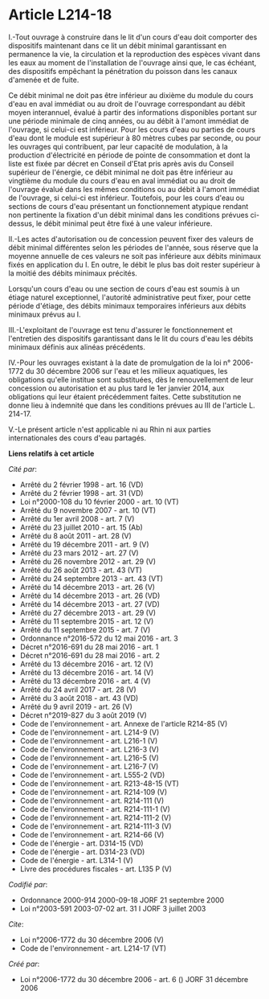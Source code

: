 # Article L214-18

I.-Tout ouvrage à construire dans le lit d'un cours d'eau doit comporter des dispositifs maintenant dans ce lit un débit
minimal garantissant en permanence la vie, la circulation et la reproduction des espèces vivant dans les eaux au moment de
l'installation de l'ouvrage ainsi que, le cas échéant, des dispositifs empêchant la pénétration du poisson dans les canaux
d'amenée et de fuite. 

Ce débit minimal ne doit pas être inférieur au dixième du module du cours d'eau en aval immédiat ou au droit de l'ouvrage
correspondant au débit moyen interannuel, évalué à partir des informations disponibles portant sur une période minimale de
cinq années, ou au débit à l'amont immédiat de l'ouvrage, si celui-ci est inférieur. Pour les cours d'eau ou parties de cours
d'eau dont le module est supérieur à 80 mètres cubes par seconde, ou pour les ouvrages qui contribuent, par leur capacité de
modulation, à la production d'électricité en période de pointe de consommation et dont la liste est fixée par décret en
Conseil d'Etat pris après avis du Conseil supérieur de l'énergie, ce débit minimal ne doit pas être inférieur au vingtième du
module du cours d'eau en aval immédiat ou au droit de l'ouvrage évalué dans les mêmes conditions ou au débit à l'amont
immédiat de l'ouvrage, si celui-ci est inférieur. Toutefois, pour les cours d'eau ou sections de cours d'eau présentant un
fonctionnement atypique rendant non pertinente la fixation d'un débit minimal dans les conditions prévues ci-dessus, le débit
minimal peut être fixé à une valeur inférieure. 

II.-Les actes d'autorisation ou de concession peuvent fixer des valeurs de débit minimal différentes selon les périodes de
l'année, sous réserve que la moyenne annuelle de ces valeurs ne soit pas inférieure aux débits minimaux fixés en application
du I. En outre, le débit le plus bas doit rester supérieur à la moitié des débits minimaux précités. 

Lorsqu'un cours d'eau ou une section de cours d'eau est soumis à un étiage naturel exceptionnel, l'autorité administrative
peut fixer, pour cette période d'étiage, des débits minimaux temporaires inférieurs aux débits minimaux prévus au I. 

III.-L'exploitant de l'ouvrage est tenu d'assurer le fonctionnement et l'entretien des dispositifs garantissant dans le lit
du cours d'eau les débits minimaux définis aux alinéas précédents. 

IV.-Pour les ouvrages existant à la date de promulgation de la loi n° 2006-1772 du 30 décembre 2006 sur l'eau et les milieux
aquatiques, les obligations qu'elle institue sont substituées, dès le renouvellement de leur concession ou autorisation et au
plus tard le 1er janvier 2014, aux obligations qui leur étaient précédemment faites. Cette substitution ne donne lieu à
indemnité que dans les conditions prévues au III de l'article L. 214-17. 

V.-Le présent article n'est applicable ni au Rhin ni aux parties internationales des cours d'eau partagés.

**Liens relatifs à cet article**

_Cité par_:

  - Arrêté du 2 février 1998 - art. 16 (VD)
  - Arrêté du 2 février 1998 - art. 31 (VD)
  - Loi n°2000-108 du 10 février 2000 - art. 10 (VT)
  - Arrêté du 9 novembre 2007 - art. 10 (VT)
  - Arrêté du 1er avril 2008 - art. 7 (V)
  - Arrêté du 23 juillet 2010 - art. 15 (Ab)
  - Arrêté du 8 août 2011 - art. 28 (V)
  - Arrêté du 19 décembre 2011 - art. 9 (V)
  - Arrêté du 23 mars 2012 - art. 27 (V)
  - Arrêté du 26 novembre 2012 - art. 29 (V)
  - Arrêté du 26 août 2013 - art. 43 (VT)
  - Arrêté du 24 septembre 2013 - art. 43 (VT)
  - Arrêté du 14 décembre 2013 - art. 26 (V)
  - Arrêté du 14 décembre 2013 - art. 26 (VD)
  - Arrêté du 14 décembre 2013 - art. 27 (VD)
  - Arrêté du 27 décembre 2013 - art. 29 (V)
  - Arrêté du 11 septembre 2015 - art. 12 (V)
  - Arrêté du 11 septembre 2015 - art. 7 (V)
  - Ordonnance n°2016-572 du 12 mai 2016 - art. 3
  - Décret n°2016-691 du 28 mai 2016 - art. 1
  - Décret n°2016-691 du 28 mai 2016 - art. 2
  - Arrêté du 13 décembre 2016 - art. 12 (V)
  - Arrêté du 13 décembre 2016 - art. 14 (V)
  - Arrêté du 13 décembre 2016 - art. 4 (V)
  - Arrêté du 24 avril 2017 - art. 28 (V)
  - Arrêté du 3 août 2018 - art. 43 (VD)
  - Arrêté du 9 avril 2019 - art. 26 (V)
  - Décret n°2019-827 du 3 août 2019 (V)
  - Code de l'environnement - art. Annexe de l'article R214-85 (V)
  - Code de l'environnement - art. L214-9 (V)
  - Code de l'environnement - art. L216-1 (V)
  - Code de l'environnement - art. L216-3 (V)
  - Code de l'environnement - art. L216-5 (V)
  - Code de l'environnement - art. L216-7 (V)
  - Code de l'environnement - art. L555-2 (VD)
  - Code de l'environnement - art. R213-48-15 (VT)
  - Code de l'environnement - art. R214-109 (V)
  - Code de l'environnement - art. R214-111 (V)
  - Code de l'environnement - art. R214-111-1 (V)
  - Code de l'environnement - art. R214-111-2 (V)
  - Code de l'environnement - art. R214-111-3 (V)
  - Code de l'environnement - art. R214-66 (V)
  - Code de l'énergie - art. D314-15 (VD)
  - Code de l'énergie - art. D314-23 (VD)
  - Code de l'énergie - art. L314-1 (V)
  - Livre des procédures fiscales - art. L135 P (V)

_Codifié par_:

  - Ordonnance 2000-914 2000-09-18 JORF 21 septembre 2000
  - Loi n°2003-591 2003-07-02 art. 31 I JORF 3 juillet 2003

_Cite_:

  - Loi n°2006-1772 du 30 décembre 2006 (V)
  - Code de l'environnement - art. L214-17 (VT)

_Créé par_:

  - Loi n°2006-1772 du 30 décembre 2006 - art. 6 () JORF 31 décembre 2006
